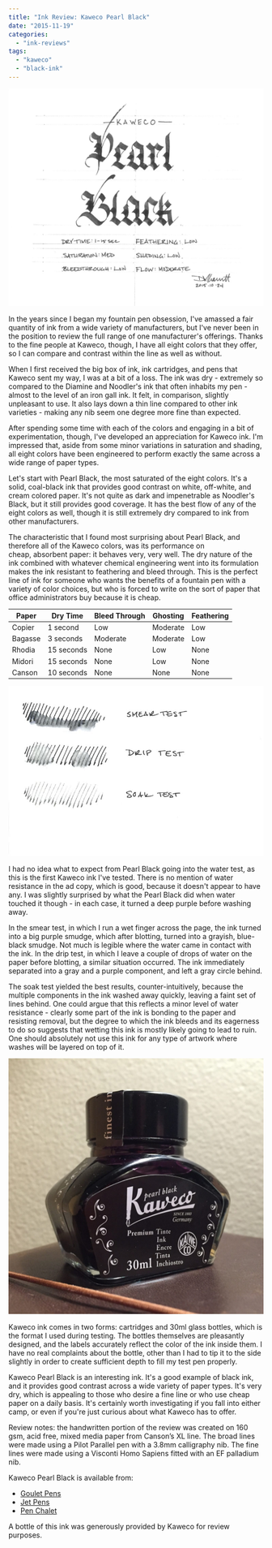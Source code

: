 ```yaml
---
title: "Ink Review: Kaweco Pearl Black"
date: "2015-11-19"
categories: 
  - "ink-reviews"
tags: 
  - "kaweco"
  - "black-ink"
---
```


![Kaweco Pearl Black](exemplar.jpeg)

In the years since I began my fountain pen obsession, I've amassed a fair quantity of ink from a wide variety of manufacturers, but I've never been in the position to review the full range of one manufacturer's offerings. Thanks to the fine people at Kaweco, though, I have all eight colors that they offer, so I can compare and contrast within the line as well as without.

When I first received the big box of ink, ink cartridges, and pens that Kaweco sent my way, I was at a bit of a loss. The ink was dry - extremely so compared to the Diamine and Noodler's ink that often inhabits my pen - almost to the level of an iron gall ink. It felt, in comparison, slightly unpleasant to use. It also lays down a thin line compared to other ink varieties - making any nib seem one degree more fine than expected.

After spending some time with each of the colors and engaging in a bit of experimentation, though, I've developed an appreciation for Kaweco ink. I'm impressed that, aside from some minor variations in saturation and shading, all eight colors have been engineered to perform exactly the same across a wide range of paper types.

Let's start with Pearl Black, the most saturated of the eight colors. It's a solid, coal-black ink that provides good contrast on white, off-white, and cream colored paper. It's not quite as dark and impenetrable as Noodler's Black, but it still provides good coverage. It has the best flow of any of the eight colors as well, though it is still extremely dry compared to ink from other manufacturers.

The characteristic that I found most surprising about Pearl Black, and therefore all of the Kaweco colors, was its performance on cheap, absorbent paper: it behaves very, very well. The dry nature of the ink combined with whatever chemical engineering went into its formulation makes the ink resistant to feathering and bleed through. This is the perfect line of ink for someone who wants the benefits of a fountain pen with a variety of color choices, but who is forced to write on the sort of paper that office administrators buy because it is cheap.

| Paper | Dry Time | Bleed Through | Ghosting | Feathering |
| --- | --- | --- | --- | --- |
| Copier | 1 second | Low | Moderate | Low |
| Bagasse | 3 seconds | Moderate | Moderate | Low |
| Rhodia | 15 seconds | None | Low | None |
| Midori | 15 seconds | None | Low | None |
| Canson | 10 seconds | None | None | None |

![Water Test](durability.jpeg)

I had no idea what to expect from Pearl Black going into the water test, as this is the first Kaweco ink I've tested. There is no mention of water resistance in the ad copy, which is good, because it doesn't appear to have any. I was slightly surprised by what the Pearl Black did when water touched it though - in each case, it turned a deep purple before washing away.

In the smear test, in which I run a wet finger across the page, the ink turned into a big purple smudge, which after blotting, turned into a grayish, blue-black smudge. Not much is legible where the water came in contact with the ink. In the drip test, in which I leave a couple of drops of water on the paper before blotting, a similar situation occurred. The ink immediately separated into a gray and a purple component, and left a gray circle behind.

The soak test yielded the best results, counter-intuitively, because the multiple components in the ink washed away quickly, leaving a faint set of lines behind. One could argue that this reflects a minor level of water resistance - clearly some part of the ink is bonding to the paper and resisting removal, but the degree to which the ink bleeds and its eagerness to do so suggests that wetting this ink is mostly likely going to lead to ruin. One should absolutely not use this ink for any type of artwork where washes will be layered on top of it.

![Bottle](bottle.jpg)

Kaweco ink comes in two forms: cartridges and 30ml glass bottles, which is the format I used during testing. The bottles themselves are pleasantly designed, and the labels accurately reflect the color of the ink inside them. I have no real complaints about the bottle, other than I had to tip it to the side slightly in order to create sufficient depth to fill my test pen properly.

Kaweco Pearl Black is an interesting ink. It's a good example of black ink, and it provides good contrast across a wide variety of paper types. It's very dry, which is appealing to those who desire a fine line or who use cheap paper on a daily basis. It's certainly worth investigating if you fall into either camp, or even if you're just curious about what Kaweco has to offer.

Review notes: the handwritten portion of the review was created on 160 gsm, acid free, mixed media paper from Canson’s XL line. The broad lines were made using a Pilot Parallel pen with a 3.8mm calligraphy nib. The fine lines were made using a Visconti Homo Sapiens fitted with an EF palladium nib.

Kaweco Pearl Black is available from:

- [Goulet Pens](http://www.gouletpens.com/kaweco-pearl-black-30ml-bottled-fountain-pen-ink/p/KAW-10000672-739)
- [Jet Pens](http://www.jetpens.com/Kaweco-Ink-30-ml-Pearl-Black/pd/11936)
- [Pen Chalet](https://www.penchalet.com/ink_refills/fountain_pen_ink/kaweco_bottle_fountain_pen_ink.html)

A bottle of this ink was generously provided by Kaweco for review purposes.
